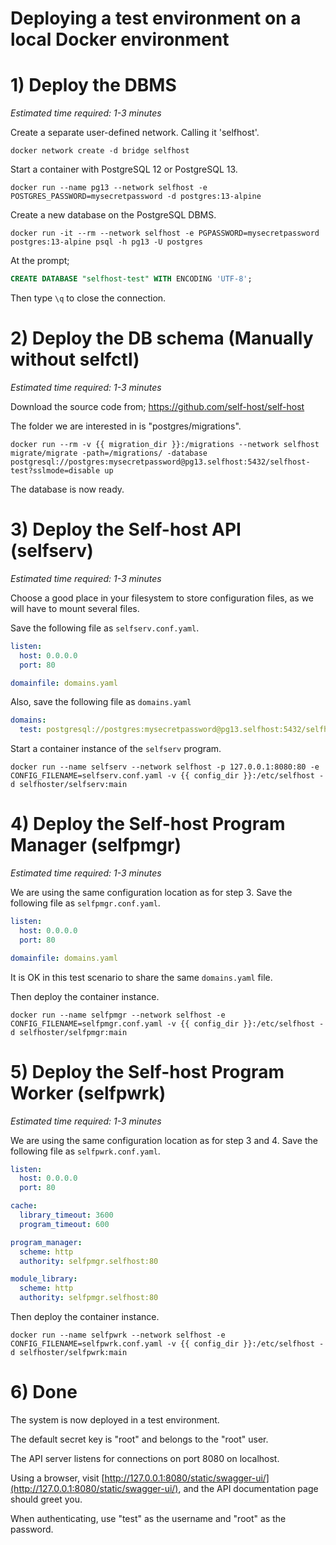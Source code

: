 # Deploying a test environment on a local Docker environment


# 1) Deploy the DBMS

*Estimated time required: 1-3 minutes*

Create a separate user-defined network. Calling it 'selfhost'.

```text
docker network create -d bridge selfhost
```

Start a container with PostgreSQL 12 or PostgreSQL 13.

```text
docker run --name pg13 --network selfhost -e POSTGRES_PASSWORD=mysecretpassword -d postgres:13-alpine
```

Create a new database on the PostgreSQL DBMS.

```text
docker run -it --rm --network selfhost -e PGPASSWORD=mysecretpassword postgres:13-alpine psql -h pg13 -U postgres
```

At the prompt;

```sql
CREATE DATABASE "selfhost-test" WITH ENCODING 'UTF-8';
```

Then type `\q` to close the connection.


# 2) Deploy the DB schema (Manually without selfctl)

*Estimated time required: 1-3 minutes*

Download the source code from; https://github.com/self-host/self-host

The folder we are interested in is "postgres/migrations".

```text
docker run --rm -v {{ migration_dir }}:/migrations --network selfhost migrate/migrate -path=/migrations/ -database postgresql://postgres:mysecretpassword@pg13.selfhost:5432/selfhost-test?sslmode=disable up
```

The database is now ready.


# 3) Deploy the Self-host API (selfserv)

*Estimated time required: 1-3 minutes*

Choose a good place in your filesystem to store configuration files, as we will have to mount several files.

Save the following file as `selfserv.conf.yaml`.

```yaml
listen:
  host: 0.0.0.0
  port: 80

domainfile: domains.yaml
```

Also, save the following file as `domains.yaml`
```yaml
domains:
  test: postgresql://postgres:mysecretpassword@pg13.selfhost:5432/selfhost-test
```

Start a container instance of the `selfserv` program.

```text
docker run --name selfserv --network selfhost -p 127.0.0.1:8080:80 -e CONFIG_FILENAME=selfserv.conf.yaml -v {{ config_dir }}:/etc/selfhost -d selfhoster/selfserv:main
```


# 4) Deploy the Self-host Program Manager (selfpmgr)

*Estimated time required: 1-3 minutes*

We are using the same configuration location as for step 3. Save the following file as `selfpmgr.conf.yaml`.

```yaml
listen:
  host: 0.0.0.0
  port: 80

domainfile: domains.yaml
```

It is OK in this test scenario to share the same `domains.yaml` file.

Then deploy the container instance.

```text
docker run --name selfpmgr --network selfhost -e CONFIG_FILENAME=selfpmgr.conf.yaml -v {{ config_dir }}:/etc/selfhost -d selfhoster/selfpmgr:main
```


# 5) Deploy the Self-host Program Worker (selfpwrk)

*Estimated time required: 1-3 minutes*

We are using the same configuration location as for step 3 and 4. Save the following file as `selfpwrk.conf.yaml`.

```yaml
listen:
  host: 0.0.0.0
  port: 80

cache:
  library_timeout: 3600
  program_timeout: 600

program_manager:
  scheme: http
  authority: selfpmgr.selfhost:80

module_library:
  scheme: http
  authority: selfpmgr.selfhost:80
```

Then deploy the container instance.

```text
docker run --name selfpwrk --network selfhost -e CONFIG_FILENAME=selfpwrk.conf.yaml -v {{ config_dir }}:/etc/selfhost -d selfhoster/selfpwrk:main
```


# 6) Done

The system is now deployed in a test environment.

The default secret key is "root" and belongs to the "root" user.

The API server listens for connections on port 8080 on localhost.

Using a browser, visit [http://127.0.0.1:8080/static/swagger-ui/](http://127.0.0.1:8080/static/swagger-ui/), and the API documentation page should greet you.

When authenticating, use "test" as the username and "root" as the password.
